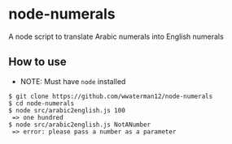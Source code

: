 # node-numerals
A node script to translate Arabic numerals into English numerals

## How to use
- NOTE: Must have `node` installed
```
$ git clone https://github.com/wwaterman12/node-numerals
$ cd node-numerals
$ node src/arabic2english.js 100
 => one hundred
$ node src/arabic2english.js NotANumber
 => error: please pass a number as a parameter
```
